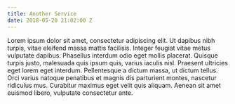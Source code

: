 ```yaml
---
title: Another Service
date: 2018-05-20 21:02:00 Z
---
```


Lorem ipsum dolor sit amet, consectetur adipiscing elit. Ut dapibus nibh turpis, vitae eleifend massa mattis facilisis. Integer feugiat vitae metus vulputate dapibus. Phasellus interdum odio eget mollis placerat. Quisque turpis justo, malesuada quis ipsum quis, varius iaculis nisl. Praesent ultricies eget lorem eget interdum. Pellentesque a dictum massa, ut dictum tellus. Orci varius natoque penatibus et magnis dis parturient montes, nascetur ridiculus mus. Curabitur maximus eget velit quis aliquam. Aenean sit amet euismod libero, vulputate consectetur ante.